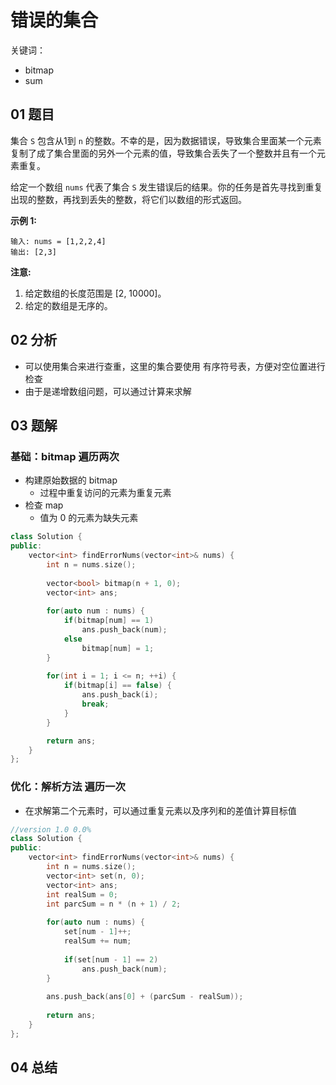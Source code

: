 # 错误的集合
关键词：

- bitmap
- sum

## 01 题目

集合 `S` 包含从1到 `n` 的整数。不幸的是，因为数据错误，导致集合里面某一个元素复制了成了集合里面的另外一个元素的值，导致集合丢失了一个整数并且有一个元素重复。

给定一个数组 `nums` 代表了集合 `S` 发生错误后的结果。你的任务是首先寻找到重复出现的整数，再找到丢失的整数，将它们以数组的形式返回。

**示例 1:**

```
输入: nums = [1,2,2,4]
输出: [2,3]
```

**注意:**

1. 给定数组的长度范围是 [2, 10000]。
2. 给定的数组是无序的。

## 02 分析

- 可以使用集合来进行查重，这里的集合要使用 有序符号表，方便对空位置进行检查
- 由于是递增数组问题，可以通过计算来求解

## 03 题解

### 基础：bitmap 遍历两次

- 构建原始数据的 bitmap
  - 过程中重复访问的元素为重复元素
- 检查 map
  - 值为 0 的元素为缺失元素

```c++
class Solution {
public:
    vector<int> findErrorNums(vector<int>& nums) {
        int n = nums.size();
        
        vector<bool> bitmap(n + 1, 0);
        vector<int> ans;
        
        for(auto num : nums) {
            if(bitmap[num] == 1)
                ans.push_back(num);
            else 
                bitmap[num] = 1;
        }
        
        for(int i = 1; i <= n; ++i) {
            if(bitmap[i] == false) {
                ans.push_back(i);
                break;
            }
        }

        return ans;
    }
};
```



### 优化：解析方法 遍历一次

- 在求解第二个元素时，可以通过重复元素以及序列和的差值计算目标值

```c++
//version 1.0 0.0%
class Solution {
public:
    vector<int> findErrorNums(vector<int>& nums) {
        int n = nums.size();
        vector<int> set(n, 0);
        vector<int> ans;
        int realSum = 0;
        int parcSum = n * (n + 1) / 2;
        
        for(auto num : nums) {
            set[num - 1]++;
            realSum += num;
            
            if(set[num - 1] == 2)
                ans.push_back(num);
        }
        
        ans.push_back(ans[0] + (parcSum - realSum));
        
        return ans;
    }
};
```

## 04 总结

